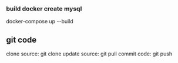 ### build docker create mysql
docker-compose up --build

## git code
clone source: git clone 
update source: git pull
commit code: git push
